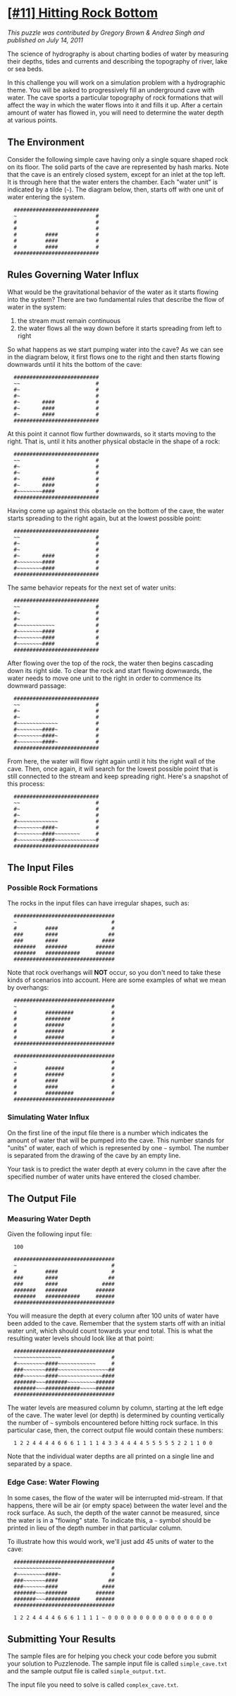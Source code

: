 # [[#11] Hitting Rock Bottom](http://www.puzzlenode.com/puzzles/11-hitting-rock-bottom)

_This puzzle was contributed by Gregory Brown & Andrea Singh and published on July 14, 2011_

The science of hydrography is about charting bodies of water by measuring their depths, tides and currents and describing the topography of river, lake or sea beds. 

In this challenge you will work on a simulation problem with a hydrographic theme. You will be asked to progressively fill an underground cave with water. The cave sports a particular topography of rock formations that will affect the way in which the water flows into it and fills it up. After a certain amount of water has flowed in, you will need to determine the water depth at various points.

## The Environment

Consider the following simple cave having only a single square shaped rock on its floor. The solid parts of the cave are represented by hash marks. Note that the cave is an entirely closed system, except for an inlet at the top left. It is through here that the water enters the chamber. Each "water unit" is indicated by a tilde (`~`). The diagram below, then, starts off with one unit of water entering the system.

```
  ###########################
  ~                         #
  #                         #
  #                         #
  #         ####            #
  #         ####            #
  #         ####            #
  ###########################
```

## Rules Governing Water Influx

What would be the gravitational behavior of the water as it starts flowing into the system? There are two fundamental rules that describe the flow of water in the system:

1. the stream must remain continuous 
2. the water flows all the way down before it starts spreading from left to right

So what happens as we start pumping water into the cave? As we can see in the diagram below, it first flows one to the right and then starts flowing downwards until it hits the bottom of the cave:

```
  ###########################
  ~~                        #
  #~                        #
  #~                        #
  #~       ####             #
  #~       ####             #
  #~       ####             #
  ###########################
```

At this point it cannot flow further downwards, so it starts moving to the right. That is, until it hits another physical obstacle in the shape of a rock:

```
  ###########################
  ~~                        #
  #~                        #
  #~                        #
  #~       ####             #
  #~       ####             #
  #~~~~~~~~####             #
  ###########################
```

Having come up against this obstacle on the bottom of the cave, the water starts spreading to the right again, but at the lowest possible point:

```
  ###########################
  ~~                        #
  #~                        #
  #~                        #
  #~       ####             #
  #~~~~~~~~####             #
  #~~~~~~~~####             #
  ###########################
```

The same behavior repeats for the next set of water units:


```
  ###########################
  ~~                        #
  #~                        #
  #~                        #
  #~~~~~~~~~~~~             #
  #~~~~~~~~####             #
  #~~~~~~~~####             #
  #~~~~~~~~####             #
  ###########################
```

After flowing over the top of the rock, the water then begins cascading down its right side. To clear the rock and start flowing downwards, the water needs to move one unit to the right in order to commence its downward passage:

```
  ###########################
  ~~                        #
  #~                        #
  #~                        #
  #~~~~~~~~~~~~~            #
  #~~~~~~~~####~            #
  #~~~~~~~~####~            #
  #~~~~~~~~####~            #
  ###########################
```

From here, the water will flow right again until it hits the right wall of the cave. Then, once again, it will search for the lowest possible point that is still connected to the stream and keep spreading right. Here's a snapshot of this process:

```
  ###########################
  ~~                        #
  #~                        #
  #~                        #
  #~~~~~~~~~~~~~            #
  #~~~~~~~~####~            #
  #~~~~~~~~####~~~~~~~~     #
  #~~~~~~~~####~~~~~~~~~~~~~#
  ###########################
```

## The Input Files

### Possible Rock Formations

The rocks in the input files can have irregular shapes, such as:

```
  ################################
  ~                              #
  #         ####                 #
  ###       ####                ##
  ###       ####              ####
  #######   #######         ######
  #######   ###########     ######
  ################################
```

Note that rock overhangs will **NOT** occur, so you don't need to take these kinds of scenarios into account. Here are some examples of what we mean by overhangs:

```
  ################################
  ~                              #
  #         #########            #
  #         ########             #
  #         ######               #
  #         ######               #
  #         ######               #
  ################################
```

```
  ################################
  ~                              #
  #         ######               #
  #         ######               #
  #         ####                 #
  #         ####                 #
  #         #########            #
  ################################
```

### Simulating Water Influx

On the first line of the input file there is a number which indicates the amount of water that will be pumped into the cave. This number stands for "units" of water, each of which is represented by one `~` symbol. The number is separated from the drawing of the cave by an empty line.

Your task is to predict the water depth at every column in the cave after the specified number of water units have entered the closed chamber.

## The Output File

### Measuring Water Depth

Given the following input file:

```
  100
  
  ################################
  ~                              #
  #         ####                 #
  ###       ####                ##
  ###       ####              ####
  #######   #######         ######
  #######   ###########     ######
  ################################
```

You will measure the depth at every column after 100 units of water have been added to the cave. Remember that the system starts off with an initial water unit, which should count towards your end total. This is what the resulting water levels should look like at that point:

```
  ################################
  ~~~~~~~~~~~~~~~                #
  #~~~~~~~~~####~~~~~~~~~~~~     #
  ###~~~~~~~####~~~~~~~~~~~~~~~~##
  ###~~~~~~~####~~~~~~~~~~~~~~####
  #######~~~#######~~~~~~~~~######
  #######~~~###########~~~~~######
  ################################
```

The water levels are measured column by column, starting at the left edge of the cave. The water level (or depth) is determined by counting vertically the number of `~` symbols encountered before hitting rock surface. In this particular case, then, the correct output file would contain these numbers:

```
  1 2 2 4 4 4 4 6 6 6 1 1 1 1 4 3 3 4 4 4 4 5 5 5 5 5 2 2 1 1 0 0
```

Note that the individual water depths are all printed on a single line and separated by a space.

### Edge Case: Water Flowing

In some cases, the flow of the water will be interrupted mid-stream. If that happens, there will be air (or empty space) between the water level and the rock surface. As such, the depth of the water cannot be measured, since the water is in a "flowing" state. To indicate this, a `~` symbol should be printed in lieu of the depth number in that particular column.

To illustrate how this would work, we'll just add 45 units of water to the cave:

```
  ################################
  ~~~~~~~~~~~~~~~                #
  #~~~~~~~~~####~                #
  ###~~~~~~~####                ##
  ###~~~~~~~####              ####
  #######~~~#######         ######
  #######~~~###########     ######
  ################################
```

```
  1 2 2 4 4 4 4 6 6 6 1 1 1 1 ~ 0 0 0 0 0 0 0 0 0 0 0 0 0 0 0 0 0
```


## Submitting Your Results

The sample files are for helping you check your code before you submit your solution to Puzzlenode. The sample input file is called `simple_cave.txt` and the sample output file is called `simple_output.txt`. 

The input file you need to solve is called `complex_cave.txt`.